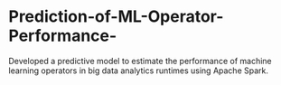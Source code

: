 # Prediction-of-ML-Operator-Performance-
Developed a predictive model to estimate the performance of machine learning operators in big data analytics runtimes using Apache Spark.
